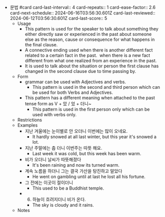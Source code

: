 - 문법 #card
  card-last-interval:: 4
  card-repeats:: 1
  card-ease-factor:: 2.6
  card-next-schedule:: 2024-06-16T03:56:30.601Z
  card-last-reviewed:: 2024-06-12T03:56:30.601Z
  card-last-score:: 5
	- Usage
		- This pattern is used for the speaker to talk about something they either directly saw or experienced in the past about someone else as the reason, cause or consequence for what happens in the final clause.
		- A connective ending used when there is another different fact related to a certain fact in the past.  when there is a new fact different from what one realized from an experience in the past.
		- It is used to talk about the situation or person the first clause has changed in the second clause due to time passing by.
	- Form
		- grammar can be used with Adjectives and verbs.
			- This pattern is used in the second and third person which can be used for both Verbs and Adjectives.
		- This pattern has a different meaning when attached to the past tense form as V + 았 / 었 + 더니~
			- This pattern is used in the first person only which can be used with verbs only.
	- Restrictions
	- Examples
		- 지난 겨울에는 눈이별로 안 오더니 이번에는 많이 오네요.
			- It hardly snowed at all last winter, but this year it's snowed a lot.
		- 지난 주말에는 춥 더니 이번주는 따뜻 해요.
			- Last week it was cold, but this week has been warm.
		- 비가 오더니 날씨가 따뜻해졌다
			- It's been raining and now its turned warm.
		- 계속 노름을 하더니 그는 결국 가산을 탕진하고 말았다
			- He went on gambling until at last he lost all his fortune.
		- 그 전에는 이곳이 절이더니
			- This used to be a Buddhist temple.
		- 6. 하늘이 흐려지더니 비가 온다.
			- The sky is cloudy and it rains.
	- Notes
